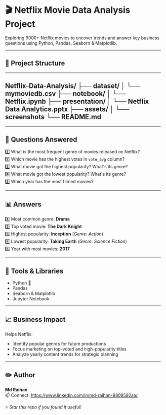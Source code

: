 # 🎬 Netflix Movie Data Analysis Project

Exploring 9000+ Netflix movies to uncover trends and answer key business questions using Python, Pandas, Seaborn & Matplotlib.

---

## 📂 Project Structure
---
Netflix-Data-Analysis/
├── dataset/
│   └── mymoviedb.csv
├── notebook/
│   └── Netflix.ipynb
├── presentation/
│   └── Netflix Data Analytics.pptx
├── assets/
│    └── screenshots
└── README.md
--- 



---

## 🚀 Questions Answered
1️⃣ What is the most frequent genre of movies released on Netflix?  
2️⃣ Which movie has the highest votes in `vote_avg` column?  
3️⃣ What movie got the highest popularity? What's its genre?  
4️⃣ What movie got the lowest popularity? What's its genre?  
5️⃣ Which year has the most filmed movies?

---

## 📊 Answers
1️⃣ Most common genre: **Drama**  
2️⃣ Top voted movie: **The Dark Knight**  
3️⃣ Highest popularity: **Inception** (*Genre: Action*)  
4️⃣ Lowest popularity: **Taking Earth** (*Genre: Science Fiction*)  
5️⃣ Year with most movies: **2017**

---

## 🔧 Tools & Libraries
- Python 🐍
- Pandas
- Seaborn & Matplotlib
- Jupyter Notebook

---

## 📈 Business Impact
Helps Netflix:
- Identify popular genres for future productions
- Focus marketing on top-voted and high-popularity titles
- Analyze yearly content trends for strategic planning

---

## ✏️ Author
**Md Raihan**  
📫 Connect: https://www.linkedin.com/in/md-raihan-9809592aa/

⭐️ *Star this repo if you found it useful!*
